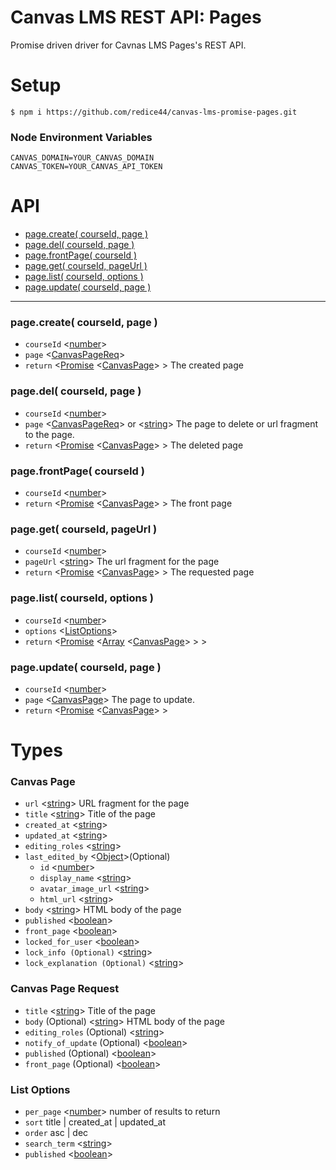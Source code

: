 # Canvas LMS REST API: Pages

Promise driven driver for Cavnas LMS Pages's REST API.

# Setup

```
$ npm i https://github.com/redice44/canvas-lms-promise-pages.git
```

### Node Environment Variables

```
CANVAS_DOMAIN=YOUR_CANVAS_DOMAIN
CANVAS_TOKEN=YOUR_CANVAS_API_TOKEN
```

# API

- [page.create( courseId, page )](#page-create-courseid-page-)
- [page.del( courseId, page )](#page-del-courseid-page-)
- [page.frontPage( courseId )](#page-frontpage-courseid-)
- [page.get( courseId, pageUrl )](#page-get-courseid-pageurl-)
- [page.list( courseId, options )](#page-list-courseid-options-)
- [page.update( courseId, page )](#page-update-courseid-page-)

---

### page.create( courseId, page )

- `courseId` <[number]>
- `page` <[CanvasPageReq]>
- `return` <[Promise] <[CanvasPage]> > The created page

### page.del( courseId, page )

- `courseId` <[number]>
- `page` <[CanvasPageReq]> or <[string]> The page to delete or url fragment to the page.
- `return` <[Promise] <[CanvasPage]> > The deleted page

### page.frontPage( courseId )

- `courseId` <[number]>
- `return` <[Promise] <[CanvasPage]> > The front page

### page.get( courseId, pageUrl )

- `courseId` <[number]>
- `pageUrl` <[string]> The url fragment for the page
- `return` <[Promise] <[CanvasPage]> > The requested page

### page.list( courseId, options )

- `courseId` <[number]>
- `options` <[ListOptions]>
- `return` <[Promise] <[Array] <[CanvasPage]> > >

### page.update( courseId, page )

- `courseId` <[number]>
- `page` <[CanvasPage]> The page to update.
- `return` <[Promise] <[CanvasPage]> >

# Types

### Canvas Page

- `url` <[string]> URL fragment for the page
- `title` <[string]> Title of the page
- `created_at` <[string]>
- `updated_at` <[string]>
- `editing_roles` <[string]>
- `last_edited_by` <[Object]>(Optional)
  - `id` <[number]>
  - `display_name` <[string]>
  - `avatar_image_url` <[string]>
  - `html_url` <[string]>
- `body` <[string]> HTML body of the page
- `published` <[boolean]>
- `front_page` <[boolean]>
- `locked_for_user` <[boolean]>
- `lock_info (Optional)` <[string]>
- `lock_explanation (Optional)` <[string]>

### Canvas Page Request

- `title` <[string]> Title of the page
- `body` (Optional) <[string]> HTML body of the page
- `editing_roles` (Optional) <[string]>
- `notify_of_update` (Optional) <[boolean]>
- `published` (Optional) <[boolean]>
- `front_page` (Optional) <[boolean]>

### List Options

- `per_page` <[number]> number of results to return
- `sort` title | created_at | updated_at
- `order` asc | dec
- `search_term` <[string]>
- `published` <[boolean]>

[Array]: https://developer.mozilla.org/en-US/docs/Web/JavaScript/Reference/Global_Objects/Array "Array"
[boolean]: https://developer.mozilla.org/en-US/docs/Web/JavaScript/Data_structures#Boolean_type "Boolean"
[CanvasPage]: #canvas-page "Canvas Page"
[CanvasPageReq]: #canvas-page-request "Canvas Page Request"
[ListOptions]: #list-options "List Options"
[number]: https://developer.mozilla.org/en-US/docs/Web/JavaScript/Data_structures#Number_type "Number"
[Object]: https://developer.mozilla.org/en-US/docs/Web/JavaScript/Reference/Global_Objects/Object "Object"
[Promise]: https://developer.mozilla.org/en-US/docs/Web/JavaScript/Reference/Global_Objects/Promise "Promise"
[string]: https://developer.mozilla.org/en-US/docs/Web/JavaScript/Data_structures#String_type "String"